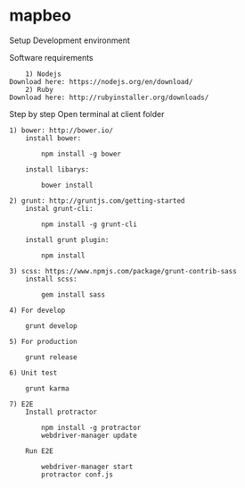# mapbeo
Setup Development environment

Software requirements

		1) Nodejs
	Download here: https://nodejs.org/en/download/
		2) Ruby
	Download here: http://rubyinstaller.org/downloads/
	
Step by step
	Open terminal at client folder
	
	1) bower: http://bower.io/
		install bower: 
		
			npm install -g bower
			
		install libarys:
		
			bower install
			
	2) grunt: http://gruntjs.com/getting-started
		instal grunt-cli:
		
			npm install -g grunt-cli
			
		install grunt plugin:
		
			npm install
			
	3) scss: https://www.npmjs.com/package/grunt-contrib-sass
		install scss:
		
			gem install sass 
			
	4) For develop
	
		grunt develop
		
	5) For production
	
		grunt release
		
	6) Unit test
	
		grunt karma
		
	7) E2E
		Install protractor
		
			npm install -g protractor
			webdriver-manager update
			
		Run E2E
		
			webdriver-manager start
			protractor conf.js
			
